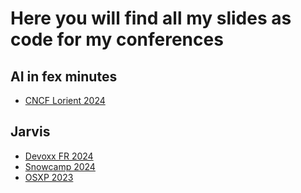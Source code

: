 # Here you will find all my slides as code for my conferences

## AI in fex minutes

  - [CNCF Lorient 2024](./ai-in-few-minutes/cncf-lorient-2024/)

## Jarvis

  - [Devoxx FR 2024](./jarvis/devoxx-fr-2024/)
  - [Snowcamp 2024](./jarvis/snowcamp-2024/)
  - [OSXP 2023 ](./jarvis/osxp-2023/)
